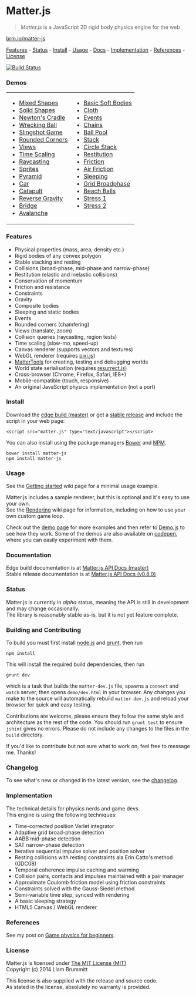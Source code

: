 # Matter.js

> *Matter.js* is a JavaScript 2D rigid body physics engine for the web

[brm.io/matter-js](http://brm.io/matter-js)

[Features](#features) - [Status](#status) - [Install](#install) - [Usage](#usage) -  [Docs](http://brm.io/matter-js-docs/) - [Implementation](#implementation) - [References](#references) - [License](#license)

[![Build Status](https://travis-ci.org/liabru/matter-js.png?branch=master)](https://travis-ci.org/liabru/matter-js)

### Demos

<table>
  <tr>
    <td>
      <ul>
        <li><a href="http://brm.io/matter-js-demo#mixed">Mixed Shapes</a></li>
        <li><a href="http://brm.io/matter-js-demo#mixedSolid">Solid Shapes</a></li>
        <li><a href="http://brm.io/matter-js-demo#newtonsCradle">Newton's Cradle</a></li>
        <li><a href="http://brm.io/matter-js-demo#wreckingBall">Wrecking Ball</a></li>
        <li><a href="http://brm.io/matter-js-demo#slingshot">Slingshot Game</a></li>
        <li><a href="http://brm.io/matter-js-demo#rounded">Rounded Corners</a></li>
        <li><a href="http://brm.io/matter-js-demo/#views">Views</a></li>
        <li><a href="http://brm.io/matter-js-demo/#timescale">Time Scaling</a></li>
        <li><a href="http://brm.io/matter-js-demo/#raycasting">Raycasting</a></li>
        <li><a href="http://brm.io/matter-js-demo/#sprites">Sprites</a></li>
        <li><a href="http://brm.io/matter-js-demo#pyramid">Pyramid</a></li>
        <li><a href="http://brm.io/matter-js-demo#car">Car</a></li>
        <li><a href="http://brm.io/matter-js-demo#catapult">Catapult</a></li>
        <li><a href="http://brm.io/matter-js-demo#gravity">Reverse Gravity</a></li>
        <li><a href="http://brm.io/matter-js-demo#bridge">Bridge</a></li>
        <li><a href="http://brm.io/matter-js-demo#avalanche">Avalanche</a></li>
      </ul>
    </td>
    <td>
      <ul>
        <li><a href="http://brm.io/matter-js-demo#softBody">Basic Soft Bodies</a></li>
        <li><a href="http://brm.io/matter-js-demo#cloth">Cloth</a></li>
        <li><a href="http://brm.io/matter-js-demo/#events">Events</a></li>
        <li><a href="http://brm.io/matter-js-demo#chains">Chains</a></li>
        <li><a href="http://brm.io/matter-js-demo#ballPool">Ball Pool</a></li>
        <li><a href="http://brm.io/matter-js-demo#stack">Stack</a></li>
        <li><a href="http://brm.io/matter-js-demo#circleStack">Circle Stack</a></li>
        <li><a href="http://brm.io/matter-js-demo#restitution">Restitution</a></li>
        <li><a href="http://brm.io/matter-js-demo#friction">Friction</a></li>
        <li><a href="http://brm.io/matter-js-demo#airFriction">Air Friction</a></li>
        <li><a href="http://brm.io/matter-js-demo#sleeping">Sleeping</a></li>
        <li><a href="http://brm.io/matter-js-demo#broadphase">Grid Broadphase</a></li>
        <li><a href="http://brm.io/matter-js-demo#beachBalls">Beach Balls</a></li>
        <li><a href="http://brm.io/matter-js-demo#stress">Stress 1</a></li>
        <li><a href="http://brm.io/matter-js-demo#stress2">Stress 2</a></li>
      </ul>
      <br>
    </td>
  </tr>
</table>

### Features

- Physical properties (mass, area, density etc.)
- Rigid bodies of any convex polygon
- Stable stacking and resting
- Collisions (broad-phase, mid-phase and narrow-phase)
- Restitution (elastic and inelastic collisions)
- Conservation of momentum
- Friction and resistance
- Constraints
- Gravity
- Composite bodies
- Sleeping and static bodies
- Events
- Rounded corners (chamfering)
- Views (translate, zoom)
- Collision queries (raycasting, region tests)
- Time scaling (slow-mo, speed-up)
- Canvas renderer (supports vectors and textures)
- WebGL renderer (requires [pixi.js](https://github.com/GoodBoyDigital/pixi.js/))
- [MatterTools](https://github.com/liabru/matter-tools) for creating, testing and debugging worlds
- World state serialisation (requires [resurrect.js](https://github.com/skeeto/resurrect-js))
- Cross-browser (Chrome, Firefox, Safari, IE8+)
- Mobile-compatible (touch, responsive)
- An original JavaScript physics implementation (not a port)

### Install

Download the [edge build (master)](https://github.com/liabru/matter-js/blob/master/build/matter.js) or get a [stable release](https://github.com/liabru/matter-js/releases) and include the script in your web page:

    <script src="matter.js" type="text/javascript"></script>

You can also install using the package managers [Bower](http://bower.io/search/?q=matter-js) and [NPM](https://www.npmjs.org/package/matter-js).

    bower install matter-js
    npm install matter-js

### Usage

See the [Getting started](https://github.com/liabru/matter-js/wiki/Getting-started) wiki page for a minimal usage example.

Matter.js includes a sample renderer, but this is optional and it's easy to use your own.<br>
See the [Rendering](https://github.com/liabru/matter-js/wiki/Rendering) wiki page for information, including on how to use your own custom game loop.

Check out the [demo page](http://brm.io/matter-js-demo/) for more examples and then refer to [Demo.js](https://github.com/liabru/matter-js/blob/master/demo/js/Demo.js) to see how they work. Some of the demos are also available on [codepen](http://codepen.io/collection/Fuagy/), where you can easily experiment with them.

### Documentation

Edge build documentation is at [Matter.js API Docs (master)](http://brm.io/matter-js-docs-master/)<br>
Stable release documentation is at [Matter.js API Docs (v0.8.0)](http://brm.io/matter-js-docs/)

### Status

Matter.js is currently in *alpha* status, meaning the API is still in development and may change occasionally.<br>
The library is reasonably stable as-is, but it is not yet feature complete.

### Building and Contributing

To build you must first install [node.js](http://nodejs.org/) and [grunt](http://gruntjs.com/), then run

	npm install

This will install the required build dependencies, then run

	grunt dev

which is a task that builds the `matter-dev.js` file, spawns a `connect` and `watch` server, then opens `demo/dev.html` in your browser. Any changes you make to the source will automatically rebuild `matter-dev.js` and reload your browser for quick and easy testing.

Contributions are welcome, please ensure they follow the same style and architecture as the rest of the code. You should run `grunt test` to ensure `jshint` gives no errors. Please do not include any changes to the files in the `build` directory. 

If you'd like to contribute but not sure what to work on, feel free to message me. Thanks!

### Changelog

To see what's new or changed in the latest version, see the [changelog](https://github.com/liabru/matter-js/blob/master/CHANGELOG.md).

### Implementation

The technical details for physics nerds and game devs.
<br>This engine is using the following techniques:

- Time-corrected position Verlet integrator
- Adaptive grid broad-phase detection
- AABB mid-phase detection
- SAT narrow-phase detection
- Iterative sequential impulse solver and position solver
- Resting collisions with resting constraints ala Erin Catto's method
    (GDC08)
- Temporal coherence impulse caching and warming
- Collision pairs, contacts and impulses maintained with a pair
    manager
- Approximate Coulomb friction model using friction constraints
- Constraints solved with the Gauss-Siedel method
- Semi-variable time step, synced with rendering
-   A basic sleeping strategy
- HTML5 Canvas / WebGL renderer

### References

See my post on [Game physics for beginners](http://brm.io/game-physics-for-beginners/).

### License

Matter.js is licensed under [The MIT License (MIT)](http://opensource.org/licenses/MIT)
<br/>Copyright (c) 2014 Liam Brummitt

This license is also supplied with the release and source code.
<br/>As stated in the license, absolutely no warranty is provided.
